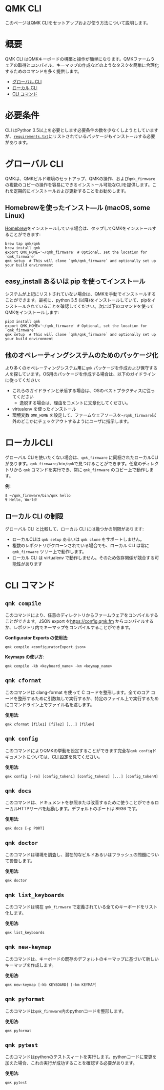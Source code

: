 # QMK CLI

このページはQMK CLIをセットアップおよび使う方法について説明します。

# 概要

QMK CLI はQMKキーボードの構築と操作が簡単になります。QMKファームウェアの取得とコンパイル、キーマップの作成などのようなタスクを簡単に合理化するためのコマンドを多く提供します。

* [グローバル CLI](#global-cli)
* [ローカル CLI](#local-cli)
* [CLI コマンド](#cli-commands)

# 必要条件

CLI はPython 3.5以上を必要とします必要条件の数を少なくしようとしていますが、[`requirements.txt`](https://github.com/qmk/qmk_firmware/blob/master/requirements.txt)にリストされているパッケージもインストールする必要があります。

# グローバル CLI

QMKは、QMKビルド環境のセットアップ、QMKの操作、および`qmk_firmware`の複数のコピーの操作を容易にできるインストール可能なCLIを提供します。これを定期的にインストールおよび更新することをお勧めします。

## Homebrewを使ったインスト―ル (macOS, some Linux)

[Homebrew](https://brew.sh)をインストールしている場合は、タップしてQMKをインストールすることができます:

```
brew tap qmk/qmk
brew install qmk
export QMK_HOME='~/qmk_firmware' # Optional, set the location for `qmk_firmware`
qmk setup  # This will clone `qmk/qmk_firmware` and optionally set up your build environment
```

## easy_install あるいは pip を使ってインストール

システムが上記にリストされていない場合は、QMKを手動でインストールすることができます。最初に、python 3.5 (以降)をインストールしていて、pipをインストールされていることを確認してください。次に以下のコマンドを使ってQMKをインストールします:

```
pip3 install qmk
export QMK_HOME='~/qmk_firmware' # Optional, set the location for `qmk_firmware`
qmk setup  # This will clone `qmk/qmk_firmware` and optionally set up your build environment
```

## 他のオペレーティングシステムのためのパッケージ化

より多くのオペレーティングシステム用に`qmk` パッケージを作成および保守する人を探しています。OS用のパッケージを作成する場合は、以下のガイドラインに従ってください:

* これらのガイドラインと矛盾する場合は、OSのベストプラクティスに従ってください
   * 逸脱する場合は、理由をコメントに文章化してください。
* virtualenv を使ったインストール
* 環境変数 `QMK_HOME` を設定して、ファームウェアソースを`~/qmk_firmware`以外のどこかにチェックアウトするようにユーザに指示します。

# ローカルCLI

グローバル CLIを使いたくない場合は、`qmk_firmware` に同梱されたローカルCLIがあります。`qmk_firmware/bin/qmk`で見つけることができます。任意のディレクトリから `qmk` コマンドを実行でき、常に `qmk_firmware` のコピー上で動作します。

**例**:

```
$ ~/qmk_firmware/bin/qmk hello
Ψ Hello, World!
```

## ローカル CLI の制限

グローバル CLI と比較して、ローカル CLI には幾つかの制限があります:

* ローカルCLIは `qmk setup` あるいは `qmk clone` をサポートしません。
* 複数のレポジトリがクローンされている場合でも、ローカル CLI は常に `qmk_firmware` ツリー上で動作します。
* ローカル CLI は virtualenv で動作しません。そのため依存関係が競合する可能性があります

# CLI コマンド

## `qmk compile`

このコマンドにより、任意のディレクトリからファームウェアをコンパイルすることができます。JSON export を<https://config.qmk.fm> からコンパイルするか、レポジトリ内でキーマップをコンパイルすることができます。

**Configurator Exports の使用法**:

```
qmk compile <configuratorExport.json>
```

**Keymaps の使い方**:

```
qmk compile -kb <keyboard_name> -km <keymap_name>
```

## `qmk cformat`

このコマンドは clang-format を使って C コードを整形します。全てのコア コードを整形するために引数無しで実行するか、特定のファイル上で実行するためにコマンドライン上でファイル名を渡します。

**使用法**:

```
qmk cformat [file1] [file2] [...] [fileN]
```

## `qmk config`

このコマンドによりQMKの挙動を設定することができます完全な`qmk config`ドキュメントについては、[CLI 設定](cli_configuration.md)を見てください。

**使用法**:

```
qmk config [-ro] [config_token1] [config_token2] [...] [config_tokenN]
```

## `qmk docs`

このコマンドは、ドキュメントを参照または改善するために使うことができるローカルHTTPサーバを起動します。デフォルトのポートは 8936 です。

**使用法**:

```
qmk docs [-p PORT]
```

## `qmk doctor`

このコマンドは環境を調査し、潜在的なビルドあるいはフラッシュの問題について警告します。

**使用法**:

```
qmk doctor
```

## `qmk list_keyboards`

このコマンドは現在 `qmk_firmware` で定義されている全てのキーボードをリスト化します。

**使用法**:

```
qmk list_keyboards
```

## `qmk new-keymap`

このコマンドは、キーボードの既存のデフォルトのキーマップに基づいて新しいキーマップを作成します。

**使用法**:

```
qmk new-keymap [-kb KEYBOARD] [-km KEYMAP]
```

## `qmk pyformat`

このコマンドは`qmk_firmware`内のpythonコードを整形します。

**使用法**:

```
qmk pyformat
```

## `qmk pytest`

このコマンドはpythonのテストスィートを実行します。pythonコードに変更を加えた場合、これの実行が成功することを確認する必要があります。

**使用法**:

```
qmk pytest
```
